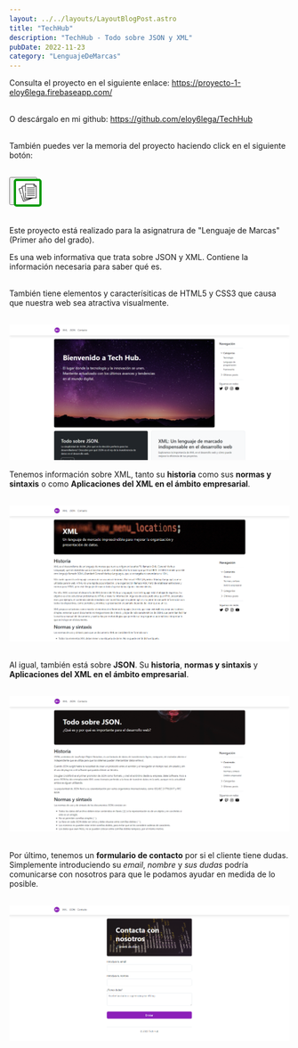 ```yaml
---
layout: ../../layouts/LayoutBlogPost.astro
title: "TechHub"
description: "TechHub - Todo sobre JSON y XML"
pubDate: 2022-11-23
category: "LenguajeDeMarcas"
---
```


<!--
- **bold** and _italics._
- lists
- [links](https://astro.build)
- and more!
 -->

Consulta el proyecto en el siguiente enlace: <span style="color: #c93d35;"><a href="https://proyecto-1-eloy6lega.firebaseapp.com/" target="_blank" >https://proyecto-1-eloy6lega.firebaseapp.com/</a></span><br>
<br>

O descárgalo en mi github: <span style="color: #5564eb;"><a href="https://github.com/eloy6lega/TechHub" target="_blank" >https://github.com/eloy6lega/TechHub</a></span><br>
<br>

También puedes ver la memoria del proyecto haciendo click en el siguiente botón:<br>
<br>

<button style="width: 50px; height: 50px">
  <a href="../../../public/memorias/TechHubMemoria.pdf" target="_blank" style="width: 50px; height: 50px">
    <img src="../../../public/icons/papel.png" alt="Icon" style="border: 4px solid #009900; border-radius: 5px; padding: 5px; background-color: white">
  </a>
</button><br>
<br>

Este proyecto está realizado para la asignatrura de "Lenguaje de Marcas" (Primer año del grado).

Es una web informativa que trata sobre JSON y XML. Contiene la información necesaria para saber qué es.<br>
<br>

También tiene elementos y caracterísiticas de HTML5 y CSS3 que causa que nuestra web sea atractiva visualmente.<br>
<br>

![MenuTechHub](../../../public/img/TechHub1.PNG)<br>

Tenemos información sobre XML, tanto su **historia** como sus **normas y sintaxis** o como **Aplicaciones del XML en el ámbito empresarial**.<br>
<br>

![ParteXML](../../../public/img/TechHub2.PNG)<br>
<br>

Al igual, también está sobre **JSON**. Su **historia**, **normas y sintaxis** y **Aplicaciones del XML en el ámbito empresarial**.<br>
<br>

![ParteJSON](../../../public/img/TechHub3.PNG)<br>
<br>

Por último, tenemos un **formulario de contacto** por si el cliente tiene dudas. Simplemente introduciendo su _email_, _nombre_ y _sus dudas_ podría comunicarse con nosotros para que le podamos ayudar en medida de lo posible.<br>
<br>

![ParteContacto](../../../public/img/TechHub4.PNG)<br>
<br>
